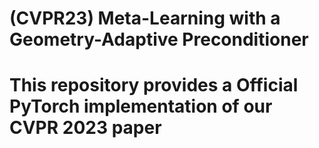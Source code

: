 # (CVPR23) Meta-Learning with a Geometry-Adaptive Preconditioner
# This repository provides a Official PyTorch implementation of our CVPR 2023 paper
